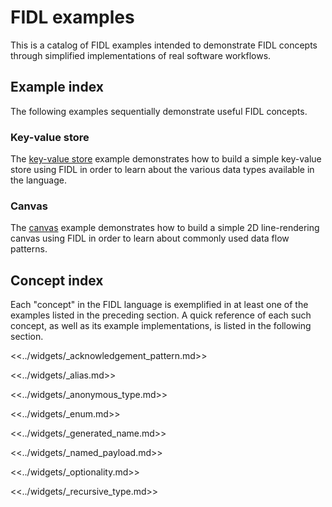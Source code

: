 # FIDL examples

This is a catalog of FIDL examples intended to demonstrate FIDL concepts through
simplified implementations of real software workflows.

## Example index

The following examples sequentially demonstrate useful FIDL concepts.

<!-- DO_NOT_REMOVE_COMMENT:examples (Why? See: /tools/fidl/scripts/canonical_example/README.md) -->

### Key-value store

The [key-value store][example_key_value_store] example demonstrates how to build
a simple key-value store using FIDL in order to learn about the various data
types available in the language.

### Canvas

The [canvas][example_canvas] example demonstrates how to build a simple 2D
line-rendering canvas using FIDL in order to learn about commonly used data flow
patterns.

<!-- /DO_NOT_REMOVE_COMMENT:examples (Why? See: /tools/fidl/scripts/canonical_example/README.md) -->

## Concept index

Each "concept" in the FIDL language is exemplified in at least one of the
examples listed in the preceding section. A quick reference of each such
concept, as well as its example implementations, is listed in the following
section.

<!-- DO_NOT_REMOVE_COMMENT:concepts (Why? See: /tools/fidl/scripts/canonical_example/README.md) -->

<<../widgets/_acknowledgement_pattern.md>>

<<../widgets/_alias.md>>

<<../widgets/_anonymous_type.md>>

<<../widgets/_enum.md>>

<<../widgets/_generated_name.md>>

<<../widgets/_named_payload.md>>

<<../widgets/_optionality.md>>

<<../widgets/_recursive_type.md>>

<!-- /DO_NOT_REMOVE_COMMENT:concepts (Why? See: /tools/fidl/scripts/canonical_example/README.md) -->

[example_canvas]: canvas/README.md
[example_key_value_store]: key_value_store/README.md
